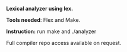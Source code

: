 **Lexical analyzer using lex.** 

**Tools needed**:   Flex and Make.

**Instruction:**   run make and ./analyzer

Full compiler repo access available on request. 
